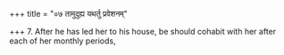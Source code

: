 +++
title = "०७ तामुदुह्य यथर्तु प्रवेशनम्"

+++
7. After he has led her to his house, be should cohabit with her after each of her monthly periods,
